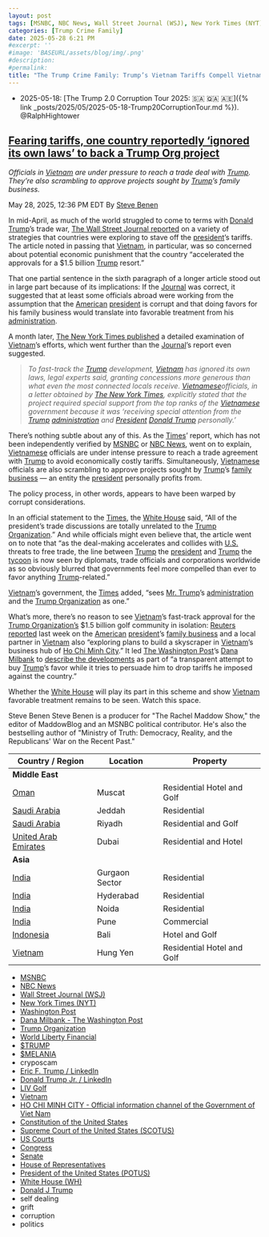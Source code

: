 ```yaml
---
layout: post
tags: [MSNBC, NBC News, Wall Street Journal (WSJ), New York Times (NYT), Washington Post, Dana Milbank - The Washington Post, Trump Organization, World Liberty Financial, $TRUMP, $MELANIA, cryposcam, Eric F. Trump / LinkedIn, Donald Trump Jr. / LinkedIn, LIV Golf, Vietnam, HO CHI MINH CITY - Official information channel of the Government of Viet Nam, Constitution of the United States, Supreme Court of the United States (SCOTUS), US Courts, Congress, Senate, House of Representatives, President of the United States (POTUS), White House (WH), Donald J Trump, self dealing, grift, corruption, politics]
categories: [Trump Crime Family]
date: 2025-05-28 6:21 PM
#excerpt: ''
#image: 'BASEURL/assets/blog/img/.png'
#description:
#permalink:
title: "The Trump Crime Family: Trump’s Vietnam Tariffs Compell Vietnam To Fast-Track DJ’s (Don Jr) & Eric’s Hotel/Golf Project In Vietnam"
---
```


- 2025-05-18: [The Trump 2.0 Corruption Tour 2025: 🇸🇦 🇶🇦 🇦🇪]({% link _posts/2025/05/2025-05-18-Trump20CorruptionTour.md %}). @RalphHightower 

## [Fearing tariffs, one country reportedly ‘ignored its own laws’ to back a Trump Org project](https://www.msnbc.com/rachel-maddow-show/maddowblog/fearing-tariffs-one-country-reportedly-ignored-laws-back-trump-org-pro-rcna209485)

*Officials in [Vietnam](https://vietnam.gov.vn/) are under pressure to reach a trade deal with [Trump](https://www.donaldjtrump.com/). They’re also scrambling to approve projects sought by [Trump](https://www.donaldjtrump.com/)’s family business.*

May 28, 2025, 12:36 PM EDT
By [Steve Benen](https://www.msnbc.com/author/steve-benen-ncpn433601)

In mid-April, as much of the world struggled to come to terms with [Donald Trump](https://www.donaldjtrump.com/)’s trade war, [The Wall Street Journal reported](https://www.wsj.com/economy/trade/anxious-trading-partners-promise-to-buy-american-to-stave-off-trumps-tariffs-784ed405?st=hAfSkc&) on a variety of strategies that countries were exploring to stave off the [president](https://www.whitehouse.gov/)’s tariffs. The article noted in passing that [Vietnam](https://vietnam.gov.vn/), in particular, was so concerned about potential economic punishment that the country “accelerated the approvals for a \$1.5 billion [Trump](https://www.donaldjtrump.com/) resort.”

That one partial sentence in the sixth paragraph of a longer article stood out in large part because of its implications: If the [Journal](https://www.wsj.com/) was correct, it suggested that at least some officials abroad were working from the assumption that the [American](https://www.usa.gov/) [president](https://www.whitehouse.gov/) is corrupt and that doing favors for his family business would translate into favorable treatment from his [administration](https://www.whitehouse.gov/administration/).

A month later, [The New York Times published](https://www.nytimes.com/2025/05/25/world/asia/trump-vietnam-golf-project.html) a detailed examination of [Vietnam](https://vietnam.gov.vn/)’s efforts, which went further than the [Journal](https://www.wsj.com/)’s report even suggested.

> *To fast-track the [Trump](https://www.donaldjtrump.com/) development, [Vietnam](https://vietnam.gov.vn/) has ignored its own laws, legal experts said, granting concessions more generous than what even the most connected locals receive. [Vietnamese](https://vietnam.gov.vn/)officials, in a letter obtained by [The New York Times](https://www.nytimes.com/), explicitly stated that the project required special support from the top ranks of the [Vietnamese](https://vietnam.gov.vn/) government because it was ‘receiving special attention from the [Trump](https://www.donaldjtrump.com/) [administration](https://www.whitehouse.gov/administration/) and [President](https://www.whitehouse.gov/) [Donald Trump](https://www.donaldjtrump.com/) personally.’*

There’s nothing subtle about any of this. As the [Times](https://www.nytimes.com/)’ report, which has not been independently verified by [MSNBC](https://www.msnbc.com=) or [NBC News](https://www.nbcnews.com/), went on to explain, [Vietnamese](https://vietnam.gov.vn/) officials are under intense pressure to reach a trade agreement with [Trump](https://www.donaldjtrump.com/) to avoid economically costly tariffs. Simultaneously, [Vietnamese](https://vietnam.gov.vn/) officials are also scrambling to approve projects sought by [Trump](https://www.donaldjtrump.com/)’s [family business](https://www.trump.com/) — an entity the [president](https://www.whitehouse.gov/) personally profits from.

The policy process, in other words, appears to have been warped by corrupt considerations.

In an official statement to the [Times](https://www.nytimes.com/), the [White House](https://www.whitehouse.gov/) said, “All of the president’s trade discussions are totally unrelated to the [Trump Organization](https://www.trump.com/).” And while officials might even believe that, the article went on to note that “as the deal-making accelerates and collides with [U.S.](https://www.usa.gov/) threats to free trade, the line between [Trump](https://www.donaldjtrump.com/) the [president](https://www.whitehouse.gov/) and [Trump](https://www.donaldjtrump.com/) the [tycoon](https://www.trump.com/) is now seen by diplomats, trade officials and corporations worldwide as so obviously blurred that governments feel more compelled than ever to favor anything [Trump](https://www.donaldjtrump.com/)-related.”

[Vietnam](https://vietnam.gov.vn/)’s government, the [Times](https://www.nytimes.com/) added, “sees [Mr. Trump](https://www.donaldjtrump.com/)’s [administration](https://www.whitehouse.gov/administration/) and the [Trump Organization](https://www.trump.com/) as one.”


What’s more, there’s no reason to see [Vietnam](https://vietnam.gov.vn/)’s fast-track approval for the [Trump Organization’s](https://www.trump.com/) \$1.5 billion golf community in isolation: [Reuters reported](https://www.reuters.com/world/asia-pacific/vietnam-government-document-says-trump-organization-exploring-tower-ho-chi-minh-2025-05-19/) last week on the [American](https://www.usa.gov/) [president](https://www.whitehouse.gov/)’s [family business](https://www.trump.com/) and a local partner in [Vietnam](https://vietnam.gov.vn/) also “exploring plans to build a skyscraper in [Vietnam](https://vietnam.gov.vn/)’s business hub of [Ho Chi Minh City](https://baochinhphu.vn/ho-chi-minh-city.html).” It led [The Washington Post](https://www.washingtonpost.com/)’s [Dana Milbank](https://www.washingtonpost.com/people/dana-milbank/) to [describe the developments](https://www.washingtonpost.com/opinions/2025/05/23/dana-milbank-trump-south-africa-usaid/) as part of “a transparent attempt to buy [Trump](https://www.donaldjtrump.com/)’s favor while it tries to persuade him to drop tariffs he imposed against the country.”

Whether the [White House](https://www.whitehouse.gov/) will play its part in this scheme and show [Vietnam](https://vietnam.gov.vn/) favorable treatment remains to be seen. Watch this space.

Steve Benen
Steve Benen is a producer for "The Rachel Maddow Show," the editor of MaddowBlog and an MSNBC political contributor. He's also the bestselling author of "Ministry of Truth: Democracy, Reality, and the Republicans' War on the Recent Past."

| Country / Region | Location | Property |
|---|---|---|
| **Middle East** | |
| [Oman](https://www.oman.om/) | Muscat | Residential Hotel and Golf |
| [Saudi Arabia](https://my.gov.sa/) | Jeddah | Residential |
| [Saudi Arabia](https://my.gov.sa/) | Riyadh | Residential and Golf |
| [United Arab Emirates](https://www.u.ae/) | Dubai | Residential and Hotel |
| **Asia** | |
| [India](https://www.india.gov.in/) | Gurgaon Sector | Residential |
| [India](https://www.india.gov.in/) | Hyderabad | Residential |
| [India](https://www.india.gov.in/) | Noida | Residential |
| [India](https://www.india.gov.in/) | Pune | Commercial |
| [Indonesia](https://indonesia.go.id/) | Bali | Hotel and Golf |
| [Vietnam](https://vietnam.gov.vn/) | Hung Yen | Residential Hotel and Golf |

- [MSNBC](https://www.msnbc.com/)
- [NBC News](https://www.nbcnews.com/)
- [Wall Street Journal (WSJ)](https://www.wsj.com/)
- [New York Times (NYT)](https://www.nytimes.com/)
- [Washington Post](https://www.washingtonpost.com/)
- [Dana Milbank - The Washington Post](https://www.washingtonpost.com/people/dana-milbank/)
- [Trump Organization](https://www.trump.com/)
- [World Liberty Financial](https://www.worldlibertyfinancial.com/)
- [$TRUMP](https://gettrumpmemes.com/)
- [$MELANIA](https://melaniameme.com/)
-  cryposcam
- [Eric F. Trump / LinkedIn](https://www.linkedin.com/in/erictrump/)
- [Donald Trump Jr. / LinkedIn](https://www.linkedin.com/in/donald-trump-jr-4454b862/)
- [LIV Golf](https://www.livgolf.com/)
- [Vietnam](https://vietnam.gov.vn/)
- [HO CHI MINH CITY - Official information channel of the Government of Viet Nam](https://baochinhphu.vn/)
- [Constitution of the United States](https://constitution.congress.gov/)
- [Supreme Court of the United States (SCOTUS)](https://www.supremecourt.gov/)
- [US Courts](https://www.uscourts.gov/)
- [Congress](https://www.congress.gov/)
- [Senate](https://www.senate.gov/)
- [House of Representatives](https://www.house.gov/)
- [President of the United States (POTUS)](https://www.whitehouse.gov/)
- [White House (WH)](https://www.whitehouse.gov/)
- [Donald J Trump](https://www.donaldjtrump.com/)
- self dealing 
- grift 
- corruption 
- politics 
